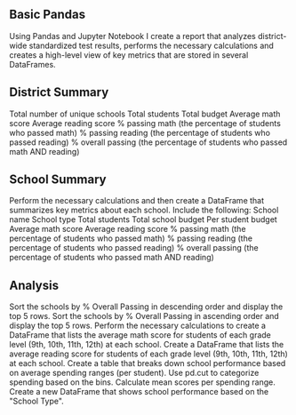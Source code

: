 Basic Pandas
-------

Using Pandas and Jupyter Notebook I create a report that analyzes district-wide standardized test results, performs the necessary calculations and creates a high-level view of key metrics that are stored in several DataFrames.

District Summary
------
Total number of unique schools
Total students
Total budget
Average math score
Average reading score
% passing math (the percentage of students who passed math)
% passing reading (the percentage of students who passed reading)
% overall passing (the percentage of students who passed math AND reading)

School Summary
-------
Perform the necessary calculations and then create a DataFrame that summarizes key metrics about each school.
Include the following:
School name
School type
Total students
Total school budget
Per student budget
Average math score
Average reading score
% passing math (the percentage of students who passed math)
% passing reading (the percentage of students who passed reading)
% overall passing (the percentage of students who passed math AND reading)

Analysis
-------
Sort the schools by % Overall Passing in descending order and display the top 5 rows.
Sort the schools by % Overall Passing in ascending order and display the top 5 rows.
Perform the necessary calculations to create a DataFrame that lists the average math score for students of each grade level (9th, 10th, 11th, 12th) at each school.
Create a DataFrame that lists the average reading score for students of each grade level (9th, 10th, 11th, 12th) at each school.
Create a table that breaks down school performance based on average spending ranges (per student).
Use pd.cut to categorize spending based on the bins.
Calculate mean scores per spending range.
Create a new DataFrame that shows school performance based on the "School Type".
